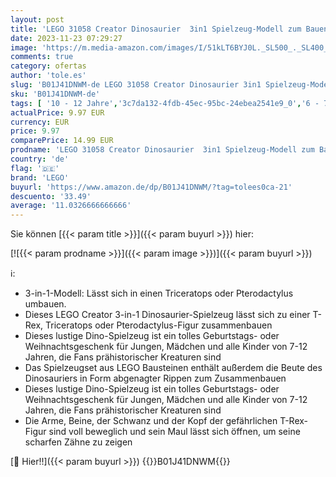 ```yaml
---
layout: post
title: 'LEGO 31058 Creator Dinosaurier  3in1 Spielzeug-Modell zum Bauen von T-Rex  Triceratops und Pterodactylus-Figuren  Geschenk zu Weihnachten für Jungen und Mädchen  Bausteine-Set für Kinder ab 7 Jahren'
date: 2023-11-23 07:29:27
image: 'https://m.media-amazon.com/images/I/51kLT6BYJ0L._SL500_._SL400_.jpg'
comments: true
category: ofertas
author: 'tole.es'
slug: 'B01J41DNWM-de LEGO 31058 Creator Dinosaurier 3in1 Spielzeug-Modell zum...'
sku: 'B01J41DNWM-de'
tags: [ '10 - 12 Jahre','3c7da132-4fdb-45ec-95bc-24ebea2541e9_0','6 - 7 Jahre','772277dc-cbdb-432f-a915-25a321e9ed8c_0','772277dc-cbdb-432f-a915-25a321e9ed8c_3001','772277dc-cbdb-432f-a915-25a321e9ed8c_3901','772277dc-cbdb-432f-a915-25a321e9ed8c_4401','772277dc-cbdb-432f-a915-25a321e9ed8c_6101','8 - 9 Jahre','Alle Lego Produkte','Arborist Merchandising Root','Bau- & Konstruktionsspielzeug','Bauspielzeug & Konstruktionsspielzeug','Bauspielzeugsets','Custom Stores','LEGO','Lego Creator','Lego Neuheiten','Nach Alter','Selektion1','Self Service','Special Features Stores','Spiele, Spielzeug und Sammlerstücke für große Kinder','Spielzeug','Spielzeugfiguren & Fahrzeuge','Xmas23 Most wanted Toys','lego','🇩🇪', ]
actualPrice: 9.97 EUR
currency: EUR
price: 9.97
comparePrice: 14.99 EUR
prodname: 'LEGO 31058 Creator Dinosaurier  3in1 Spielzeug-Modell zum Bauen von T-Rex  Triceratops und Pterodactylus-Figuren  Geschenk zu Weihnachten für Jungen und Mädchen  Bausteine-Set für Kinder ab 7 Jahren'
country: 'de'
flag: '🇩🇪'
brand: 'LEGO'
buyurl: 'https://www.amazon.de/dp/B01J41DNWM/?tag=tolees0ca-21'
descuento: '33.49'
average: '11.0326666666666'
---
```


Sie können [{{< param title >}}]({{< param buyurl >}}) hier:

[![{{< param prodname >}}]({{< param image >}})]({{< param buyurl >}})

ℹ️:

- 3-in-1-Modell: Lässt sich in einen Triceratops oder Pterodactylus umbauen.
- Dieses LEGO Creator 3-in-1 Dinosaurier-Spielzeug lässt sich zu einer T-Rex, Triceratops oder Pterodactylus-Figur zusammenbauen
- Dieses lustige Dino-Spielzeug ist ein tolles Geburtstags- oder Weihnachtsgeschenk für Jungen, Mädchen und alle Kinder von 7-12 Jahren, die Fans prähistorischer Kreaturen sind
- Das Spielzeugset aus LEGO Bausteinen enthält außerdem die Beute des Dinosauriers in Form abgenagter Rippen zum Zusammenbauen
- Dieses lustige Dino-Spielzeug ist ein tolles Geburtstags- oder Weihnachtsgeschenk für Jungen, Mädchen und alle Kinder von 7-12 Jahren, die Fans prähistorischer Kreaturen sind
- Die Arme, Beine, der Schwanz und der Kopf der gefährlichen T-Rex-Figur sind voll beweglich und sein Maul lässt sich öffnen, um seine scharfen Zähne zu zeigen

[🛒 Hier!!]({{< param buyurl >}})
{{<world>}}B01J41DNWM{{</world>}}
